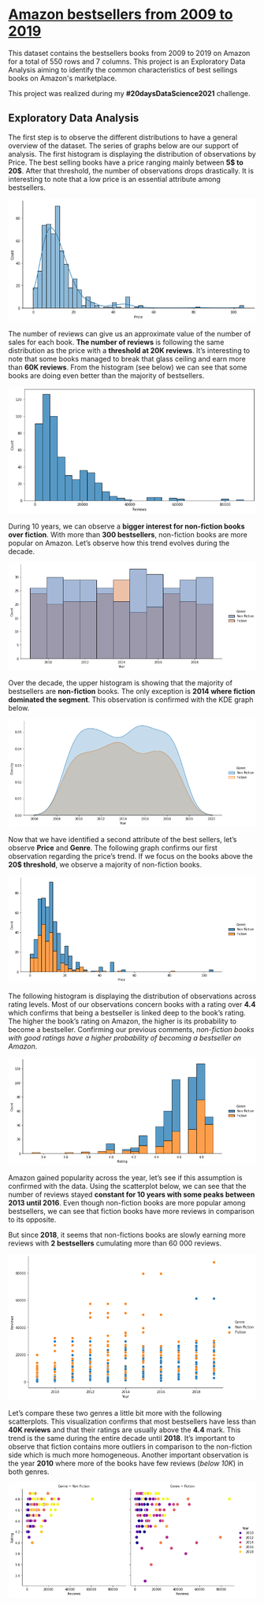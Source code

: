 # [Amazon bestsellers from 2009 to 2019](https://www.kaggle.com/sootersaalu/amazon-top-50-bestselling-books-2009-2019/tasks?taskId=2741)

This dataset contains the bestsellers books from 2009 to 2019 on Amazon for a total of 550 rows and 7 columns. This project is an Exploratory Data Analysis aiming
to identify the common characteristics of best sellings books on Amazon's marketplace. 

This project was realized during my **#20daysDataScience2021** challenge.

## Exploratory Data Analysis 
The first step is to observe the different distributions to have a general overview of the dataset. The series of graphs below are our support of analysis.
The first histogram is displaying the distribution of observations by Price. The best selling books have a price ranging mainly between **5$ to 20$**. 
After that threshold, the number of observations drops drastically. It is interesting to note that a low price is an essential attribute among bestsellers.  

![Price simple hist](/images/p4_price_simple_hist.png) 
  
The number of reviews can give us an approximate value of the number of sales for each book. **The number of reviews** is following the same distribution as 
the price with a **threshold at 20K reviews**. It’s interesting to note that some books managed to break that glass ceiling and earn more than **60K reviews**. 
From the histogram (see below) we can see that some books are doing even better than the majority of bestsellers.  

![Reviews simple hist](/images/p4_reviews_simple_hist.png)  
  
During 10 years, we can observe a **bigger interest for non-fiction books over fiction**. With more than **300 bestsellers**, non-fiction books are more popular
on Amazon. Let’s observe how this trend evolves during the decade.  

![Year & Genre hist](/images/p4_year_genre_bivar_hist.png)  

Over the decade, the upper histogram is showing that the majority of bestsellers are **non-fiction** books.
The only exception is **2014 where fiction dominated the segment**. This observation is confirmed with the KDE graph below.

![year & Genre kde](/images/p4_year_genre_kde.png)  

Now that we have identified a second attribute of the best sellers, let’s observe **Price** and **Genre**. The following graph confirms our first observation regarding 
the price’s trend. If we focus on the books above the **20$ threshold**, we observe a majority of non-fiction books.  

![Price & Genre hist](/images/p4_price_genre_bivar_hist.png)  

The following histogram is displaying the distribution of observations across rating levels. Most of our observations concern books with a rating over **4.4** which 
confirms that being a bestseller is linked deep to the book’s rating. The higher the book’s rating on Amazon, the higher is its probability to become a bestseller. 
Confirming our previous comments, *non-fiction books with good ratings have a higher probability of becoming a bestseller on Amazon*.  

![Rating & Genre hist](/images/p4_rating_genre_bivar_hist.png)

Amazon gained popularity across the year, let’s see if this assumption is confirmed with the data. Using the scatterplot below, we can see that the number of reviews 
stayed **constant for 10 years with some peaks between 2013 until 2016**. Even though non-fiction books are more popular among bestsellers, we can see that fiction books 
have more reviews in comparison to its opposite.  
  
But since **2018**, it seems that non-fictions books are slowly earning more reviews with **2 bestsellers** cumulating more than 60 000 reviews.  
  
![Year & Reviews scatterplot](/images/p4_year_review_scatter.png)  
  
  
Let’s compare these two genres a little bit more with the following scatterplots. This visualization confirms that most bestsellers have less than **40K reviews** and 
that their ratings are usually above the **4.4** mark. This trend is the same during the entire decade until **2018**. It’s important to observe that fiction contains more 
outliers in comparison to the non-fiction side which is much more homogeneous. Another important observation is the year **2010** where more of the books have few reviews 
(*below 10K*) in both genres.  

![Reviews dual scatterplot](/images/p4_reviews_rating_scatter_duo.png)





  
  
  

